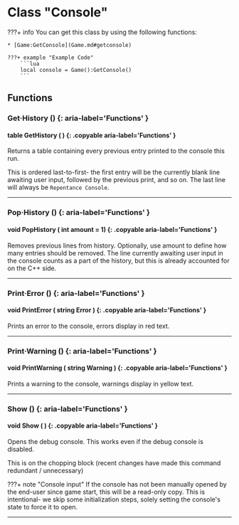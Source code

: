 # Class "Console"

???+ info
    You can get this class by using the following functions:

    * [Game:GetConsole](Game.md#getconsole)

    ???+ example "Example Code"
        ```lua
        local console = Game():GetConsole()
        ```
        
## Functions

### Get·History () {: aria-label='Functions' }
#### table GetHistory ( ) {: .copyable aria-label='Functions' }
Returns a table containing every previous entry printed to the console this run.

This is ordered last-to-first- the first entry will be the currently blank line awaiting user input, followed by the previous print, and so on. The last line will always be `Repentance Console`.

___
### Pop·History () {: aria-label='Functions' }
#### void PopHistory ( int amount = 1) {: .copyable aria-label='Functions' }
Removes previous lines from history. Optionally, use amount to define how many entries should be removed. The line currently awaiting user input in the console counts as a part of the history, but this is already accounted for on the C++ side.

___
### Print·Error () {: aria-label='Functions' }
#### void PrintError ( string Error ) {: .copyable aria-label='Functions' }
Prints an error to the console, errors display in red text.

___
### Print·Warning () {: aria-label='Functions' }
#### void PrintWarning ( string Warning ) {: .copyable aria-label='Functions' }
Prints a warning to the console, warnings display in yellow text.

___
### Show () {: aria-label='Functions' }
#### void Show ( ) {: .copyable aria-label='Functions' }
Opens the debug console. This works even if the debug console is disabled.

This is on the chopping block (recent changes have made this command redundant / unnecessary)

???+ note "Console input"
    If the console has not been manually opened by the end-user since game start, this will be a read-only copy. This is intentional- we skip some initialization steps, solely setting the console's state to force it to open.
	
___
